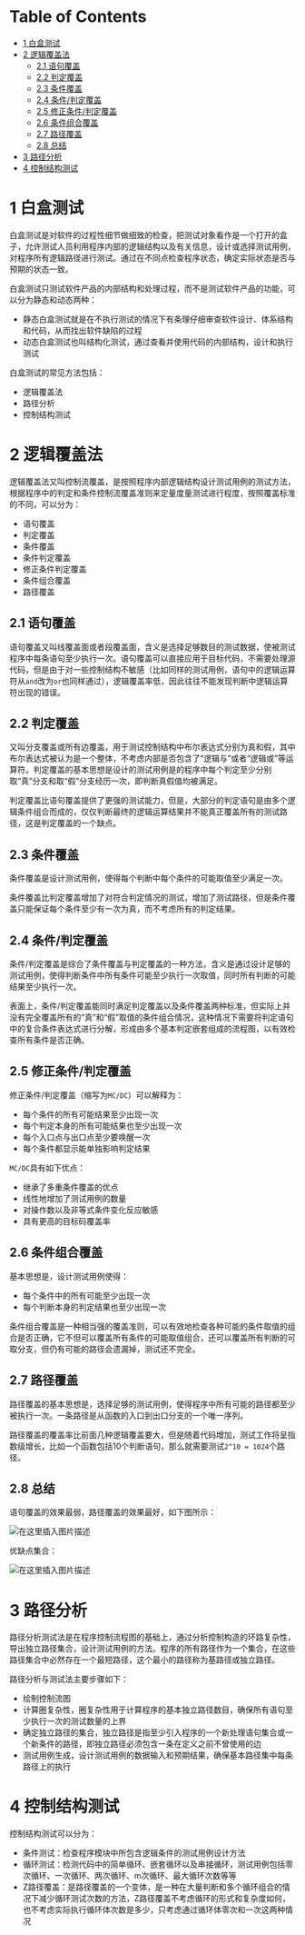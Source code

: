 # Table of Contents

* [1 白盒测试](#1-白盒测试)
* [2 逻辑覆盖法](#2-逻辑覆盖法)
  * [2.1 语句覆盖](#21-语句覆盖)
  * [2.2 判定覆盖](#22-判定覆盖)
  * [2.3 条件覆盖](#23-条件覆盖)
  * [2.4 条件/判定覆盖](#24-条件判定覆盖)
  * [2.5 修正条件/判定覆盖](#25-修正条件判定覆盖)
  * [2.6 条件组合覆盖](#26-条件组合覆盖)
  * [2.7 路径覆盖](#27-路径覆盖)
  * [2.8 总结](#28-总结)
* [3 路径分析](#3-路径分析)
* [4 控制结构测试](#4-控制结构测试)

# 1 白盒测试
白盒测试是对软件的过程性细节做细致的检查，把测试对象看作是一个打开的盒子，允许测试人员利用程序内部的逻辑结构以及有关信息，设计或选择测试用例，对程序所有逻辑路径进行测试。通过在不同点检查程序状态，确定实际状态是否与预期的状态一致。

白盒测试只测试软件产品的内部结构和处理过程，而不是测试软件产品的功能，可以分为静态和动态两种：

- 静态白盒测试就是在不执行测试的情况下有条理仔细审查软件设计、体系结构和代码，从而找出软件缺陷的过程
- 动态白盒测试也叫结构化测试，通过查看并使用代码的内部结构，设计和执行测试

白盒测试的常见方法包括：

- 逻辑覆盖法
- 路径分析
- 控制结构测试

# 2 逻辑覆盖法
逻辑覆盖法又叫控制流覆盖，是按照程序内部逻辑结构设计测试用例的测试方法，根据程序中的判定和条件控制流覆盖准则来定量度量测试进行程度，按照覆盖标准的不同，可以分为：

- 语句覆盖
- 判定覆盖
- 条件覆盖
- 条件判定覆盖
- 修正条件判定覆盖
- 条件组合覆盖
- 路径覆盖

## 2.1 语句覆盖
语句覆盖又叫线覆盖面或者段覆盖面，含义是选择足够数目的测试数据，使被测试程序中每条语句至少执行一次。语句覆盖可以直接应用于目标代码，不需要处理源代码，但是由于对一些控制结构不敏感（比如同样的测试用例，语句中的逻辑运算符从`and`改为`or`也同样通过），逻辑覆盖率低，因此往往不能发现判断中逻辑运算符出现的错误。

## 2.2 判定覆盖
又叫分支覆盖或所有边覆盖，用于测试控制结构中布尔表达式分别为真和假，其中布尔表达式被认为是一个整体，不考虑内部是否包含了“逻辑与”或者“逻辑或”等运算符。判定覆盖的基本思想是设计的测试用例是的程序中每个判定至少分别取“真”分支和取“假”分支经历一次，即判断真假值均被满足。

判定覆盖比语句覆盖提供了更强的测试能力，但是，大部分的判定语句是由多个逻辑条件组合而成的，仅仅判断最终的逻辑运算结果并不能真正覆盖所有的测试路径，这是判定覆盖的一个缺点。

## 2.3 条件覆盖
条件覆盖是设计测试用例，使得每个判断中每个条件的可能取值至少满足一次。

条件覆盖比判定覆盖增加了对符合判定情况的测试，增加了测试路径，但是条件覆盖只能保证每个条件至少有一次为真，而不考虑所有的判定结果。

## 2.4 条件/判定覆盖
条件/判定覆盖是综合了条件覆盖与判定覆盖的一种方法，含义是通过设计足够的测试用例，使得判断条件中所有条件可能至少执行一次取值，同时所有判断的可能结果至少执行一次。

表面上，条件/判定覆盖能同时满足判定覆盖以及条件覆盖两种标准，但实际上并没有完全覆盖所有的“真”和“假”取值的条件组合情况，这种情况下需要将判定语句中的复合条件表达式进行分解，形成由多个基本判定嵌套组成的流程图，以有效检查所有条件是否正确。

## 2.5 修正条件/判定覆盖
修正条件/判定覆盖（缩写为`MC/DC`）可以解释为：

- 每个条件的所有可能结果至少出现一次
- 每个判定本身的所有可能结果也至少出现一次
- 每个入口点与出口点至少要唤醒一次
- 每个条件都显示能单独影响判定结果

`MC/DC`具有如下优点：

- 继承了多重条件覆盖的优点
- 线性地增加了测试用例的数量
- 对操作数以及非等式条件变化反应敏感
- 具有更高的目标码覆盖率

## 2.6 条件组合覆盖
基本思想是，设计测试用例使得：

- 每个条件中的所有可能至少出现一次
- 每个判断本身的判定结果也至少出现一次

条件组合覆盖是一种相当强的覆盖准则，可以有效地检查各种可能的条件取值的组合是否正确，它不但可以覆盖所有条件的可能取值组合，还可以覆盖所有判断的可取分支，但仍有可能的路径会遗漏掉，测试还不完全。

## 2.7 路径覆盖
路径覆盖的基本思想是，选择足够的测试用例，使得程序中所有可能的路径都至少被执行一次。一条路径是从函数的入口到出口分支的一个唯一序列。

路径覆盖的覆盖率比前面几种逻辑覆盖要大，但是随着代码增加，测试工作将呈指数级增长，比如一个函数包括10个判断语句，那么就需要测试`2^10 = 1024`个路径。

## 2.8 总结
语句覆盖的效果最弱，路径覆盖的效果最好，如下图所示：

![在这里插入图片描述](https://img-blog.csdnimg.cn/20210414092712630.png)

优缺点集合：

![在这里插入图片描述](https://img-blog.csdnimg.cn/20210414093317798.png)

# 3 路径分析
路径分析测试法是在程序控制流程图的基础上，通过分析控制构造的环路复杂性，导出独立路径集合，设计测试用例的方法。程序的所有路径作为一个集合，在这些路径集合中必然存在一个最短路径，这个最小的路径称为基路径或独立路径。

路径分析与测试法主要步骤如下：

- 绘制控制流图
- 计算圈复杂性，圈复杂性用于计算程序的基本独立路径数目，确保所有语句至少执行一次的测试数量的上界
- 确定独立路径的集合，独立路径是指至少引入程序的一个新处理语句集合或一个新条件的路径，即独立路径必须包含一条在定义之前不曾使用的边
- 测试用例生成，设计测试用例的数据输入和预期结果，确保基本路径集中每条路径上的执行

# 4 控制结构测试
控制结构测试可以分为：

- 条件测试：检查程序模块中所包含逻辑条件的测试用例设计方法
- 循环测试：检测代码中的简单循环、嵌套循环以及串接循环，测试用例包括零次循环、一次循环、两次循环、m次循环、最大循环次数等等
- Z路径覆盖：是路径覆盖的一个变体，是一种在大量判断和多个循环组合的情况下减少循环测试次数的方法，Z路径覆盖不考虑循环的形式和复杂度如何，也不考虑实际执行循环体次数是多少，只考虑通过循环体零次和一次这两种情况
